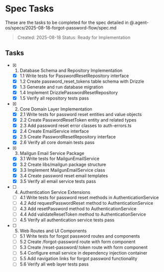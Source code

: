 # Spec Tasks

These are the tasks to be completed for the spec detailed in @.agent-os/specs/2025-08-18-forgot-password-flow/spec.md

> Created: 2025-08-18
> Status: Ready for Implementation

## Tasks

- [x] 1. Database Schema and Repository Implementation
  - [x] 1.1 Write tests for PasswordResetRepository interface
  - [x] 1.2 Create password_reset_tokens table schema with Drizzle
  - [x] 1.3 Generate and run database migration
  - [x] 1.4 Implement DrizzlePasswordResetRepository
  - [x] 1.5 Verify all repository tests pass

- [x] 2. Core Domain Layer Implementation
  - [x] 2.1 Write tests for password reset entities and value objects
  - [x] 2.2 Create PasswordResetToken entity and related types
  - [x] 2.3 Add password reset error classes to auth-errors.ts
  - [x] 2.4 Create EmailService interface
  - [x] 2.5 Create PasswordResetRepository interface
  - [x] 2.6 Verify all core domain tests pass

- [x] 3. Mailgun Email Service Package
  - [x] 3.1 Write tests for MailgunEmailService
  - [x] 3.2 Create libs/mailgun package structure
  - [x] 3.3 Implement MailgunEmailService class
  - [x] 3.4 Create password reset email templates
  - [x] 3.5 Verify all email service tests pass

- [ ] 4. Authentication Service Extensions
  - [ ] 4.1 Write tests for password reset methods in AuthenticationService
  - [ ] 4.2 Add requestPasswordReset method to AuthenticationService
  - [ ] 4.3 Add resetPassword method to AuthenticationService
  - [ ] 4.4 Add validateResetToken method to AuthenticationService
  - [ ] 4.5 Verify all authentication service tests pass

- [ ] 5. Web Routes and UI Components
  - [ ] 5.1 Write tests for forgot password routes and components
  - [ ] 5.2 Create /forgot-password route with form component
  - [ ] 5.3 Create /reset-password/:token route with form component
  - [ ] 5.4 Configure email service in dependency injection container
  - [ ] 5.5 Add navigation links for forgot password functionality
  - [ ] 5.6 Verify all web layer tests pass